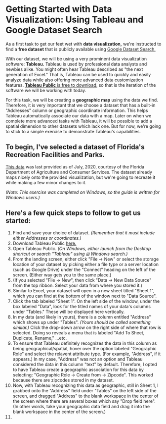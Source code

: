 # Getting Started with Data Visualization: Using Tableau and Google Dataset Search

As a first task to get our feet wet with **data visualization,** we're instructed to find a **free dataset** that is publicly available using [Google Dataset Search.](https://datasetsearch.research.google.com/)

With our dataset, we will be using a very prominent data visualization software: **Tableau.** Tableau is used by professional data analysts and newbies alike. You might often hear Tableau described as "the next generation of Excel." That is, Tableau can be used to quickly and easily analyze data while also offering more advanced data customization features. [**Tableau Public** is free to download,](https://public.tableau.com/app/discover) so that is the iteration of the software we will be working with today.

For this task, we will be creating a **geographic map** using the data we find. Therefore, it is very important that we choose a dataset that has a built-in "Addresses" column or geographic coordinate information. This helps Tableau automatically associate our data with a map. Later on when we complete more advanced tasks with Tableau, it will be possible to add a spatial dimension to other datasets which lack one. But for now, we're going to stick to a simple exercise to demonstrate Tableau's capabilities.

## To begin, I've selected a dataset of Florida's Recreation Facilities and Parks.
[This data](https://hub.arcgis.com/datasets/FDACS::florida-recreation-and-parks/explore?location=-0.000000%2C0.000000%2C0.70) was last provided as of July, 2020, courtesy of the Florida Department of Agriculture and Consumer Services. The dataset already maps nicely onto the provided visualization, but we're going to recreate it while making a few minor changes to it.

*(Note: This exercise was completed on Windows, so the guide is written for Windows users.)*

## Here's a few quick steps to follow to get us started:
1. Find and save your choice of dataset. *(Remember that it must include either Addresses or coordinates.)*
2. Download Tableau Public [here.](https://public.tableau.com/app/discover)
3. Open Tableau Public. *(On Windows, either launch from the Desktop shortcut or search "Tableau" using ⊞ Windows search.)*
4. From the landing screen, either click "File → New" or select the storage location of your dataset by picking either a file type or a server location (such as Google Drive) under the "Connect" heading on the left of the screen. (Either way gets you to the same place.)
5. (If you selected "File → New", then click "Data → New Data Source" from the top ribbon. Select your data from where you stored it.)
6. Similar to Excel, your dataset will open in a new sheet titled "Sheet 1", which you can find at the bottom of the window next to "Data Source".
7. Click the tab labeled "Sheet 1". On the left side of the window, under the box labeled "Data", look for the titled names of your data's columns under "Tables." These will be displayed here vertically.
8. In my data (and likely in yours), there is a column entitled "Address" which shows up under "Tables". *(Yours should be called something similar.)* Click the drop-down arrow on the right side of where that row is selected. Doing so reveals a menu that is labeled "Add To Sheet, Duplicate, Rename," ...etc.
9. To ensure that Tableau definitely recognizes the data in this column as being geographical/spatial, hover over the option labeled "Geographic Role" and select the relavent attribute type. (For example, "Address", if it appears.) In my case, "Address" was not an option and Tableau considered the data in this column "text" by default. Therefore, I opted to have Tableau create a geographic association for this data by selecting: "Geographic Role → Create from → Zipcode". This worked because there are zipcodes stored in my dataset.
10. Now, with Tableau recognizing this data as geographic, still in Sheet 1, I grabbed onto the "Address" field under "Tables" on the left side of the screen, and dragged "Address" to the blank workspace in the center of the screen where there are several boxes which say "Drop field here". (In other words, take your geographic data field and drag it into the blank workspace in the center of the screen.)
11. 




